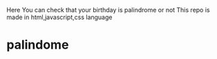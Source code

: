 Here You can check that your birthday is palindrome or not 
This repo is made in html,javascript,css language


# palindome
